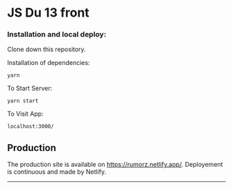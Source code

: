 # JS Du 13 front

### Installation and local deploy:  
Clone down this repository.

Installation of dependencies:

`yarn`  

To Start Server:

`yarn start`  

To Visit App:

`localhost:3000/` 

## Production

The production site is available on https://rumorz.netlify.app/. Deployement is continuous and made by Netlify.

---

